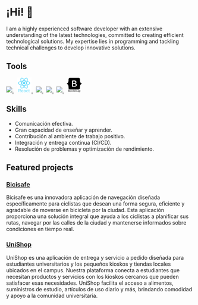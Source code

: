 # ¡Hi! 👋

I am a highly experienced software developer with an extensive understanding of the latest technologies, committed to creating efficient technological solutions. My expertise lies in programming and tackling technical challenges to develop innovative solutions.

## Tools
<a href="https://angular.io">
    <img src="https://angular.io/assets/images/logos/angular/shield-large.svg" width="40">
</a>
&nbsp;
<a href="https://es.react.dev">
    <img src="https://raw.githubusercontent.com/devicons/devicon/master/icons/react/react-original-wordmark.svg" width="40">
</a>
&nbsp;
<a href="https://spring.io">
    <img src="https://camo.githubusercontent.com/4545b55c7771bbd175235c80b518dcbbf2f6ee0b984a51ad9363cba8cb70e67c/68747470733a2f2f7777772e766563746f726c6f676f2e7a6f6e652f6c6f676f732f737072696e67696f2f737072696e67696f2d69636f6e2e737667" width="40">
</a>
&nbsp;
<a href="https://www.djangoproject.com">
    <img src="https://o.remove.bg/downloads/f897bd30-48fa-47b9-8f12-22fa0750b908/django_fondo-removebg-preview.png" width="40">
</a>
&nbsp;
<a href="https://www.python.org">
    <img src="https://o.remove.bg/downloads/dbb40a1d-1919-496a-a857-338e3736c38f/pythonLogo-removebg-preview.png" width="40">
</a>
&nbsp;
<a href="https://getbootstrap.com">
    <img src="https://raw.githubusercontent.com/devicons/devicon/master/icons/bootstrap/bootstrap-plain-wordmark.svg" width="40">
</a>

## Skills
- Comunicación efectiva. <i class="fas fa-comments"></i>
- Gran capacidad de enseñar y aprender. <i class="fas fa-graduation-cap"></i>
- Contribución al ambiente de trabajo positivo. <i class="fas fa-smile"></i>
- Integración y entrega continua (CI/CD). <i class="fas fa-code-branch"></i>
- Resolución de problemas y optimización de rendimiento. <i class="fas fa-cogs"></i>

## Featured projects

### [Bicisafe](https://github.com/jgomezfl/BiciSafe)
Bicisafe es una innovadora aplicación de navegación diseñada específicamente para ciclistas que desean una forma segura, eficiente y agradable de moverse en bicicleta por la ciudad. Esta aplicación proporciona una solución integral que ayuda a los ciclistas a planificar sus rutas, navegar por las calles de la ciudad y mantenerse informados sobre condiciones en tiempo real.

### [UniShop](https://github.com/7BatStrokes/Rappi_un)
UniShop es una aplicación de entrega y servicio a pedido diseñada para estudiantes universitarios y los pequeños kioskos y tiendas locales ubicados en el campus. Nuestra plataforma conecta a estudiantes que necesitan productos y servicios con los kioskos cercanos que pueden satisfacer esas necesidades. UniShop facilita el acceso a alimentos, suministros de estudio, artículos de uso diario y más, brindando comodidad y apoyo a la comunidad universitaria.

